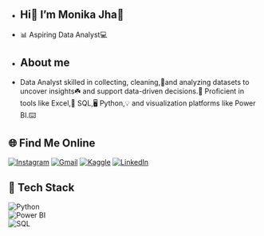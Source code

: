 - ## Hi👋 I’m Monika Jha🙋
- 📊 Aspiring Data Analyst💻
- ## About me
- Data Analyst skilled in collecting, cleaning,🧹and analyzing datasets to uncover insights☘️ and support data-driven decisions.💯 Proficient in tools like Excel,🧾 SQL,🖥️ Python,💡 and visualization platforms like Power BI.⌨️
## 🌐 Find Me Online  
[![Instagram](https://img.shields.io/badge/Instagram-E4405F?style=for-the-badge&logo=instagram&logoColor=white)](https://www.instagram.com/__monikajha__/profilecard/?igsh=MWpxZ3dhMGZqeGcxZg==)
[![Gmail](https://img.shields.io/badge/Gmail-D14836?style=for-the-badge&logo=gmail&logoColor=white)](mailto:monikajha026@gmail.com)
[![Kaggle](https://img.shields.io/badge/Kaggle-20BEFF?style=for-the-badge&logo=kaggle&logoColor=white)](https://www.kaggle.com/monikajha7241)
[![LinkedIn](https://img.shields.io/badge/LinkedIn-0A66C2?style=for-the-badge&logo=linkedin&logoColor=white)](https://www.linkedin.com/in/monika-jha-16b3a626a?utm_source=share&utm_campaign=share_via&utm_content=profile&utm_medium=android_app)
## 🚀 Tech Stack  

![Python](https://img.shields.io/badge/Python-3776AB?style=for-the-badge&logo=python&logoColor=white)  
![Power BI](https://img.shields.io/badge/Power_BI-F2C811?style=for-the-badge&logo=powerbi&logoColor=black)  
![SQL](https://img.shields.io/badge/SQL-4479A1?style=for-the-badge&logo=postgresql&logoColor=white)
